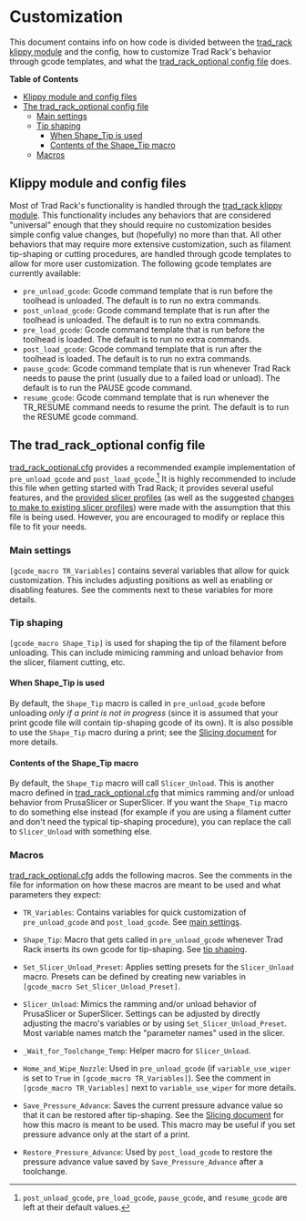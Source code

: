 # Customization

This document contains info on how code is divided between the
[trad_rack klippy module](/Kalico/klippy_module/trad_rack.py)
and the config, how to customize Trad Rack's behavior through gcode
templates, and what the
[trad_rack_optional config file](/Kalico/kalico_config/trad_rack_optional.cfg)
does.

**Table of Contents**
- [Klippy module and config files](#klippy-module-and-config-files)
- [The trad\_rack\_optional config file](#the-trad_rack_optional-config-file)
  - [Main settings](#main-settings)
  - [Tip shaping](#tip-shaping)
    - [When Shape\_Tip is used](#when-shape_tip-is-used)
    - [Contents of the Shape\_Tip macro](#contents-of-the-shape_tip-macro)
  - [Macros](#macros)

## Klippy module and config files

Most of Trad Rack's functionality is handled through the
[trad_rack klippy module](/Kalico/klippy_module/trad_rack.py).
This functionality includes any behaviors that are considered
"universal" enough that they should require no customization besides
simple config value changes, but (hopefully) no more than that. All
other behaviors that may require more extensive customization, such as
filament tip-shaping or cutting procedures, are handled through gcode
templates to allow for more user customization. The following gcode
templates are currently available:

- `pre_unload_gcode`: Gcode command template that is run before the
  toolhead is unloaded. The default is to run no extra commands.
- `post_unload_gcode`: Gcode command template that is run after the
  toolhead is unloaded. The default is to run no extra commands.
- `pre_load_gcode`: Gcode command template that is run before the
  toolhead is loaded. The default is to run no extra commands.
- `post_load_gcode`: Gcode command template that is run after the
  toolhead is loaded. The default is to run no extra commands.
- `pause_gcode`: Gcode command template that is run whenever Trad Rack
  needs to pause the print (usually due to a failed load or unload).
  The default is to run the PAUSE gcode command.
- `resume_gcode`: Gcode command template that is run whenever the
  TR_RESUME command needs to resume the print. The default is to run
  the RESUME gcode command.

## The trad_rack_optional config file

[trad_rack_optional.cfg](/Kalico/kalico_config/trad_rack_optional.cfg)
provides a recommended example implementation of `pre_unload_gcode`
and `post_load_gcode`.[^1] It is highly recommended to include this file
when getting started with Trad Rack; it provides several useful
features, and the [provided slicer profiles](/Slicer_Config/) (as well
as the suggested
[changes to make to existing slicer profiles](/docs/slicing/Slicing.md#changes-to-make-to-existing-profiles))
were made with the assumption that this file is being used. However,
you are encouraged to modify or replace this file to fit your needs.

[^1]: `post_unload_gcode`, `pre_load_gcode`, `pause_gcode`, and
`resume_gcode` are left at their default values.

### Main settings

`[gcode_macro TR_Variables]` contains several variables that allow for
quick customization. This includes adjusting positions as well as
enabling or disabling features. See the comments next to these
variables for more details.

### Tip shaping

`[gcode_macro Shape_Tip]` is used for shaping the tip of the filament
before unloading. This can include mimicing ramming and unload
behavior from the slicer, filament cutting, etc. 

#### When Shape_Tip is used

By default, the `Shape_Tip` macro is called in `pre_unload_gcode`
before unloading *only if a print is not in progress* (since it is
assumed that your print gcode file will contain tip-shaping gcode of
its own). It is also possible to use the `Shape_Tip` macro during a
print; see the
[Slicing document](/docs/slicing/Slicing.md#experimental-options) for
more details.

#### Contents of the Shape_Tip macro

By default, the `Shape_Tip` macro will call `Slicer_Unload`. This is
another macro defined in
[trad_rack_optional.cfg](/Kalico/kalico_config/trad_rack_optional.cfg)
that mimics ramming and/or unload behavior from PrusaSlicer or
SuperSlicer. If you want the `Shape_Tip` macro to do something else
instead (for example if you are using a filament cutter and don't need
the typical tip-shaping procedure), you can replace the call to
`Slicer_Unload` with something else.

### Macros

[trad_rack_optional.cfg](/Kalico/kalico_config/trad_rack_optional.cfg)
adds the following macros. See the comments in the file for
information on how these macros are meant to be used and what
parameters they expect:

- `TR_Variables`: Contains variables for quick customization of
  `pre_unload_gcode` and `post_load_gcode`. See
  [main settings](#main-settings).

- `Shape_Tip`: Macro that gets called in `pre_unload_gcode` whenever
  Trad Rack inserts its own gcode for tip-shaping. See
  [tip shaping](#tip-shaping).

- `Set_Slicer_Unload_Preset`: Applies setting presets for
  the `Slicer_Unload` macro. Presets can be defined by creating new
  variables in `[gcode_macro Set_Slicer_Unload_Preset]`.

- `Slicer_Unload`: Mimics the ramming and/or unload
  behavior of PrusaSlicer or SuperSlicer. Settings can be adjusted
  by directly adjusting the macro's variables or by using
  `Set_Slicer_Unload_Preset`. Most variable names match the "parameter
  names" used in the slicer.

- `_Wait_for_Toolchange_Temp`: Helper macro for `Slicer_Unload`.

- `Home_and_Wipe_Nozzle`: Used in `pre_unload_gcode` (if
  `variable_use_wiper` is set to `True` in
  `[gcode_macro TR_Variables]`). See the comment in
  `[gcode_macro TR_Variables]` next to `variable_use_wiper` for more
  details.

- `Save_Pressure_Advance`: Saves the current pressure advance value so
  that it can be restored after tip-shaping. See the
  [Slicing document](/docs/slicing/Slicing.md#print-settings) for how
  this macro is meant to be used. This macro may be useful if you set
  pressure advance only at the start of a print.

- `Restore_Pressure_Advance`: Used by `post_load_gcode` to restore the
  pressure advance value saved by `Save_Pressure_Advance` after a
  toolchange.
